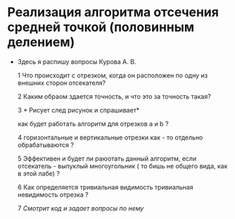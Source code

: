 # Реализация алгоритма отсечения средней точкой (половинным делением)

* Здесь я распишу вопросы Курова А. В.

  1 Что происходит с отрезком, когда он расположен по одну из внешних сторон отсекателя?

  2 Каким обраом здается точность, и что это за точность такая?
  
  3 * Рисует след рисунок и спрашивает* 

    как будет работать алгоритм для отрезков а и b ?

  4 горизонтальные и вертикальные отрезки как - то отдельно обрабатываются ?

  5 Эффективен и будет ли раюотать данный алгоритм, если отсекатель - выпуклый многоугольник ( то бишь не общего вида, как в этой лабе) ?
  
  6 Как определяется тривиальная видимость тривиальная невидимость отрезка ?

  7 *Смотрит код и задает вопросы по нему*

